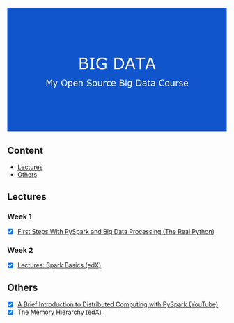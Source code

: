 <p align="center">
<!--   <a href="https://github.com/stefanluiken/my-open-source-cs"> -->
	<img alt="My Open Source CS Degree" src="cover.jpg">
  </a>
</p>





## Content

- [Lectures](#lectures)
- [Others](#others)


## Lectures
### Week 1
- [x] [First Steps With PySpark and Big Data Processing (The Real Python)](https://github.com/najmabad/my-open-source-big-data-course/blob/main/first_steps_with_pyspark.md)

### Week 2
- [x] [Lectures: Spark Basics (edX)](https://learning.edx.org/course/course-v1:UCSanDiegoX+DSE230x+1T2021/block-v1:UCSanDiegoX+DSE230x+1T2021+type@sequential+block@56608329f8fc42fc8fcaa5e49673ee3b/block-v1:UCSanDiegoX+DSE230x+1T2021+type@vertical+block@ca9dad9075534f1598561bd910964bf4)


## Others
- [x] [A Brief Introduction to Distributed Computing with PySpark (YouTube)](https://github.com/najmabad/my-open-source-big-data-course/blob/main/brief_intro_to_distributed_computing_with_pyspark.md)
- [x] [The Memory Hierarchy (edX)](https://learning.edx.org/course/course-v1:UCSanDiegoX+DSE230x+1T2021/block-v1:UCSanDiegoX+DSE230x+1T2021+type@sequential+block@6f43d6b26ee74a0d911532b30f2b895a/block-v1:UCSanDiegoX+DSE230x+1T2021+type@vertical+block@ba5936549ab14ff9b55e9d3e7ff7b70e) 
